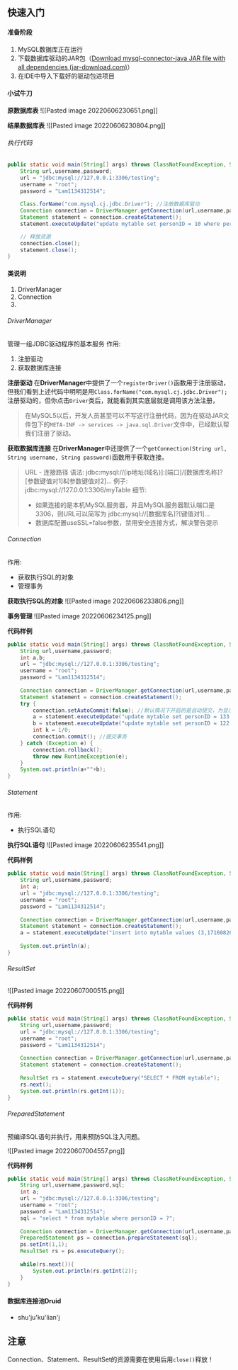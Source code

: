 ## 快速入门
#### 准备阶段
1. MySQL数据库正在运行
2. 下载数据库驱动的JAR包（[Download mysql-connector-java JAR file with all dependencies (jar-download.com)](https://jar-download.com/artifacts/mysql/mysql-connector-java/8.0.29)）
3. 在IDE中导入下载好的驱动包进项目

#### 小试牛刀
**原数据库表**
![[Pasted image 20220606230651.png]]

**结果数据库表**
![[Pasted image 20220606230804.png]]

###### 执行代码
```java
public static void main(String[] args) throws ClassNotFoundException, SQLException {  
    String url,username,password;  
    url = "jdbc:mysql://127.0.0.1:3306/testing";  
    username = "root";  
    password = "Lam1134312514";  
  
    Class.forName("com.mysql.cj.jdbc.Driver"); //注册数据库驱动
    Connection connection = DriverManager.getConnection(url,username,password); //建立数据库链接 
    Statement statement = connection.createStatement();  
    statement.executeUpdate("update mytable set personID = 10 where personID = 1");

	// 释放资源
	connection.close();
	statement.close();
}
```

#### 类说明
1. DriverManager
2. Connection
3. 
###### DriverManager
管理一组JDBC驱动程序的基本服务
作用:
1. 注册驱动
2. 获取数据库连接

**注册驱动**
在**DriverManager**中提供了一个`registerDriver()`函数用于注册驱动，但我们看到上述代码中明明是用`Class.forName("com.mysql.cj.jdbc.Driver");`注册驱动的，但你点击`Driver`类后，就能看到其实底层就是调用该方法注册，
> 在MySQL5以后，开发人员甚至可以不写这行注册代码，因为在驱动JAR文件包下的`META-INF -> services -> java.sql.Driver`文件中，已经默认帮我们注册了驱动。

**获取数据库连接**
在**DriverManager**中还提供了一个`getConnection(String url, String username, String password)`函数用于获取连接。
> URL - 连接路径
> 语法: jdbc:mysql://[ip地址(域名)]:[端口]/[数据库名称]?[参数键值对1]&[参数键值对2]...
> 例子: jdbc:mysql://127.0.0.1:3306/myTable
> 细节:
> - 如果连接的是本机MySQL服务器，并且MySQL服务器默认端口是3306，则URL可以简写为 jdbc:mysql://[数据库名]?[键值对1]...
> - 数据库配置useSSL=false参数，禁用安全连接方式，解决警告提示

###### Connection
作用:
- 获取执行SQL的对象
- 管理事务

**获取执行SQL的对象**
![[Pasted image 20220606233806.png]]

**事务管理**
![[Pasted image 20220606234125.png]]

**代码样例**
```java
public static void main(String[] args) throws ClassNotFoundException, SQLException {  
    String url,username,password;  
    int a,b;  
    url = "jdbc:mysql://127.0.0.1:3306/testing";  
    username = "root";  
    password = "Lam1134312514";  
  
    Connection connection = DriverManager.getConnection(url,username,password);  
    Statement statement = connection.createStatement();  
    try {  
        connection.setAutoCommit(false); //默认情况下开启的是自动提交，为显示效果，我们选择手动  
        a = statement.executeUpdate("update mytable set personID = 133 where personID = 1");  
        b = statement.executeUpdate("update mytable set personID = 122 where personID = 12");  
        int k = 1/0;  
        connection.commit(); //提交事务  
    } catch (Exception e) {  
        connection.rollback();  
        throw new RuntimeException(e);  
    }  
    System.out.println(a+""+b);  
}
```

###### Statement
作用:
- 执行SQL语句

**执行SQL语句**
![[Pasted image 20220606235541.png]]

**代码样例**
```java
public static void main(String[] args) throws ClassNotFoundException, SQLException {  
    String url,username,password;  
    int a;  
    url = "jdbc:mysql://127.0.0.1:3306/testing";  
    username = "root";  
    password = "Lam1134312514";  
  
    Connection connection = DriverManager.getConnection(url,username,password);  
    Statement statement = connection.createStatement();  
    a = statement.executeUpdate("insert into mytable values (3,17160826003)");  
  
    System.out.println(a);  
}
```

###### ResultSet
![[Pasted image 20220607000515.png]]

**代码样例**
```java
public static void main(String[] args) throws ClassNotFoundException, SQLException {  
    String url,username,password;  
    url = "jdbc:mysql://127.0.0.1:3306/testing";  
    username = "root";  
    password = "Lam1134312514";  
  
    Connection connection = DriverManager.getConnection(url,username,password);  
    Statement statement = connection.createStatement();  
  
    ResultSet rs = statement.executeQuery("SELECT * FROM mytable");  
    rs.next();  
    System.out.println(rs.getInt(1));  
}
```

###### PreparedStatement
预编译SQL语句并执行，用来预防SQL注入问题。

![[Pasted image 20220607004557.png]]

**代码样例**
```java
public static void main(String[] args) throws ClassNotFoundException, SQLException {  
    String url,username,password,sql;  
    int a;  
    url = "jdbc:mysql://127.0.0.1:3306/testing";  
    username = "root";  
    password = "Lam1134312514";  
    sql = "select * from mytable where personID = ?";  
  
    Connection connection = DriverManager.getConnection(url,username,password);  
    PreparedStatement ps = connection.prepareStatement(sql);  
    ps.setInt(1,1);  
    ResultSet rs = ps.executeQuery();  
  
    while(rs.next()){  
        System.out.println(rs.getInt(2));  
    }  
}
```

#### 数据库连接池Druid
- shu'ju'ku'lian'j

## 注意
Connection、Statement、ResultSet的资源需要在使用后用`close()`释放！